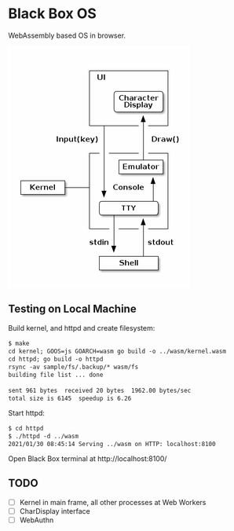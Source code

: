 # Black Box OS

WebAssembly based OS in browser.

![Keyboard I/O](bbos-tty.png)

## Testing on Local Machine

Build kernel, and httpd and create filesystem:

```
$ make
cd kernel; GOOS=js GOARCH=wasm go build -o ../wasm/kernel.wasm
cd httpd; go build -o httpd
rsync -av sample/fs/.backup/* wasm/fs
building file list ... done

sent 961 bytes  received 20 bytes  1962.00 bytes/sec
total size is 6145  speedup is 6.26
```

Start httpd:

```
$ cd httpd
$ ./httpd -d ../wasm
2021/01/30 08:45:14 Serving ../wasm on HTTP: localhost:8100
```

Open Black Box terminal at http://localhost:8100/

## TODO

 - [ ] Kernel in main frame, all other processes at Web Workers
 - [ ] CharDisplay interface
 - [ ] WebAuthn
